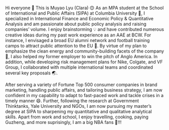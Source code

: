 Hi everyone 👋 This is Muyao Lyu (Clara) :blush: As an MPA student at the School of International and Public Affairs (SIPA) at Columbia University :blue_book:, I specialized in International Finance and Economic Policy & Quantitative Analysis and am passionate about public policy analysis and raising companies’ volume. I enjoy brainstorming :bulb: and have contributed numerous creative ideas during my past work experience as an AAE at BCW. For instance, I envisaged a broad EU alumni network and football training camps to attract public attention to the EU :european_post_office:. By virtue of my plan to emphasize the clean energy and community-building facets of the company :green_heart:, I also helped my former employer to win the pitch of Anglo America. In addition, while developing risk management plans for Nike, Colgate, and VF Group, I collaborated with multiple international teams and coordinated several key proposals :earth_asia:. 

After serving a variety of Fortune Top 500 consumer companies in brand marketing, handling public affairs, and tailoring business strategy, I am now confident in my capability to adapt to fast-paced work and tackle crises in a timely manner :smile:. Further, following the research at Government Thinktanks, Yale University and NGOs, I am now pursuing my master’s degree at SIPA to sharpening my quantitative and qualitative analytical skills. Apart from work and school, I enjoy travelling, cooking, paying Guzheng, and more suprisingly, I am a big NBA fans :basketball:!!! 


<!--
**ClaraLyu/ClaraLyu** is a ✨ _special_ ✨ repository because its `README.md` (this file) appears on your GitHub profile.

Here are some ideas to get you started:

- 🔭 I’m currently working on ...
- 🌱 I’m currently learning ...
- 👯 I’m looking to collaborate on ...
- 🤔 I’m looking for help with ...
- 💬 Ask me about ...
- 📫 How to reach me: ...
- 😄 Pronouns: ...
- ⚡ Fun fact: ...
-->
